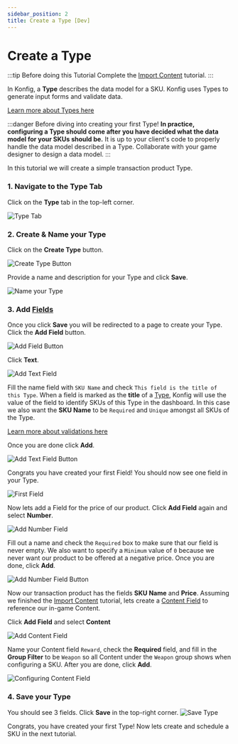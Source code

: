 ```yaml
---
sidebar_position: 2
title: Create a Type [Dev]
---
```


# Create a Type

:::tip Before doing this Tutorial
Complete the [Import Content](/tutorials/create-content) tutorial.
:::

In Konfig, a **Type** describes the data model for a SKU. Konfig
uses Types to generate input forms and validate data.

[Learn more about Types here](/reference/type/what-is-a-type)

:::danger Before diving into creating your first Type!
**In practice, configuring a Type should come after you have decided what the data model for
your SKUs should be.** It is up to your client's code to properly handle the data
model described in a Type. Collaborate with your game designer to design a data model.
:::

In this tutorial we will create a simple transaction product Type.

### 1. Navigate to the Type Tab

Click on the **Type** tab in the top-left corner.

![Type Tab](/img/type-tab.png)

### 2. Create & Name your Type

Click on the **Create Type** button.

![Create Type Button](/img/create-type-button.png)

Provide a name and description for your Type and click **Save**.

![Name your Type](/img/name-your-type.png)

### 3. Add [Fields](/reference/field/what-is-a-field)

Once you click **Save** you will be redirected to a page to create your Type. Click the **Add Field** button.

![Add Field Button](/img/add-field-button.png)

Click **Text**.

![Add Text Field](/img/add-text-field.png)

Fill the name field with `SKU Name` and check `This field is the title of this Type`. When a field is marked as the
**title** of a [Type](/reference/type/what-is-a-type), Konfig will use the value of the field
to identify SKUs of this Type in the dashboard. In this case we also want the
**SKU Name** to be `Required` and `Unique` amongst all SKUs of the Type.

[Learn more about validations here](/reference/field/validations)

Once you are done click **Add**.

![Add Text Field Button](/img/add-text-field-button.png)

Congrats you have created your first Field! You should now see one field in your Type.

![First Field](/img/first-field.png)

Now lets add a Field for the price of our product. Click **Add Field** again and select **Number**.

![Add Number Field](/img/add-number-field.png)

Fill out a name and check the `Required` box to make sure that our field is
never empty. We also want to specify a `Minimum` value of `0` because we never
want our product to be offered at a negative price. Once you are done, click
**Add**.

![Add Number Field Button](/img/add-number-field-button.png)

Now our transaction product has the fields **SKU Name** and **Price**. Assuming we finished the [Import Content](/tutorials/create-content) tutorial, lets create a [Content Field](/reference/field/types/content) to reference our in-game Content.

Click **Add Field** and select **Content**

![Add Content Field](/img/content-field.png)

Name your Content field `Reward`, check the **Required** field, and fill in the
**Group Filter** to be `Weapon` so all Content under the `Weapon` group shows
when configuring a SKU. After you are done, click **Add**.

![Configuring Content Field](/img/configure-content-field.png)

### 4. Save your Type

You should see 3 fields. Click **Save** in the top-right corner.
![Save Type](/img/save-type.png)

Congrats, you have created your first Type! Now lets create and schedule a SKU in the next tutorial.
